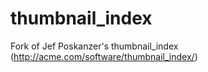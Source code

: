# thumbnail_index
Fork of Jef Poskanzer's thumbnail_index (http://acme.com/software/thumbnail_index/)
